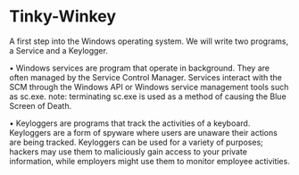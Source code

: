 # Tinky-Winkey

A first step into the
Windows operating system.
We will write two programs, a Service and a Keylogger.

• Windows services are program that operate in background. They are often managed
by the Service Control Manager. Services interact with the SCM through the
Windows API or Windows service management tools such as sc.exe.
note: terminating sc.exe is used as a method of causing the Blue Screen of Death.

• Keyloggers are programs that track the activities of a keyboard. Keyloggers are a
form of spyware where users are unaware their actions are being tracked. Keyloggers
can be used for a variety of purposes; hackers may use them to maliciously gain
access to your private information, while employers might use them to monitor
employee activities.
